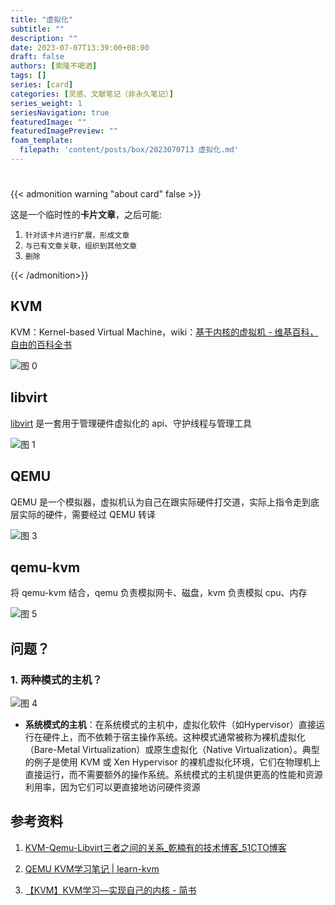 ```yaml
---
title: "虚拟化"
subtitle: ""
description: ""
date: 2023-07-07T13:39:00+08:00
draft: false
authors: [索隆不喝酒]
tags: []
series: [card]
categories: [灵感、文献笔记（非永久笔记）]
series_weight: 1
seriesNavigation: true
featuredImage: ""
featuredImagePreview: ""
foam_template:
  filepath: 'content/posts/box/2023070713 虚拟化.md'
---
```

<!--more-->
#

{{< admonition warning "about card" false >}}

这是一个临时性的**卡片文章**，之后可能:
1. `针对该卡片进行扩展，形成文章`
2. `与已有文章关联，组织到其他文章`
3. `删除`

{{< /admonition>}}

## KVM

KVM：Kernel-based Virtual Machine，wiki：[基于内核的虚拟机 - 维基百科，自由的百科全书](https://zh.wikipedia.org/wiki/%E5%9F%BA%E4%BA%8E%E5%86%85%E6%A0%B8%E7%9A%84%E8%99%9A%E6%8B%9F%E6%9C%BA)

![图 0](images/posts/20230707-134157266.png)  

## libvirt

[libvirt](https://zh.wikipedia.org/wiki/Libvirt) 是一套用于管理硬件虚拟化的 api、守护线程与管理工具

![图 1](images/posts/20230707-134316819.png)  

## QEMU

QEMU 是一个模拟器，虚拟机认为自己在跟实际硬件打交道，实际上指令走到底层实际的硬件，需要经过 QEMU 转译

![图 3](images/posts/20230707-140612605.png)  

## qemu-kvm

将 qemu-kvm 结合，qemu 负责模拟网卡、磁盘，kvm 负责模拟 cpu、内存

![图 5](images/posts/20230707-142453251.png)  


## 问题？
### 1. 两种模式的主机？

![图 4](images/posts/20230707-141822147.png)  

- **系统模式的主机**：在系统模式的主机中，虚拟化软件（如Hypervisor）直接运行在硬件上，而不依赖于宿主操作系统。这种模式通常被称为裸机虚拟化（Bare-Metal Virtualization）或原生虚拟化（Native Virtualization）。典型的例子是使用 KVM 或 Xen Hypervisor 的裸机虚拟化环境，它们在物理机上直接运行，而不需要额外的操作系统。系统模式的主机提供更高的性能和资源利用率，因为它们可以更直接地访问硬件资源


## 参考资料

1. [KVM-Qemu-Libvirt三者之间的关系_乾楠有的技术博客_51CTO博客](https://blog.51cto.com/changfei/1672147)

2. [QEMU KVM学习笔记 | learn-kvm](https://yifengyou.github.io/learn-kvm/)

3. [【KVM】KVM学习—实现自己的内核 - 简书](https://www.jianshu.com/p/5ec4507e9be0)
